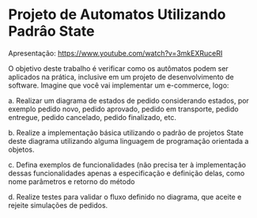 # Projeto de Automatos Utilizando Padrâo State

Apresentação: https://www.youtube.com/watch?v=3mkEXRuceRI

O objetivo deste trabalho é verificar como os autômatos podem ser aplicados na
prática, inclusive em um projeto de desenvolvimento de software. Imagine que
você vai implementar um e-commerce, logo:

a. Realizar um diagrama de estados de pedido considerando estados, por
exemplo pedido novo, pedido aprovado, pedido em transporte, pedido
entregue, pedido cancelado, pedido finalizado, etc.

b. Realize a implementação básica utilizando o padrão de projetos State
deste diagrama utilizando alguma linguagem de programação orientada a
objetos.

c. Defina exemplos de funcionalidades (não precisa ter à implementação
dessas funcionalidades apenas a especificação e definição delas, como
nome parâmetros e retorno do método

d. Realize testes para validar o fluxo definido no diagrama, que aceite e
rejeite simulações de pedidos.
